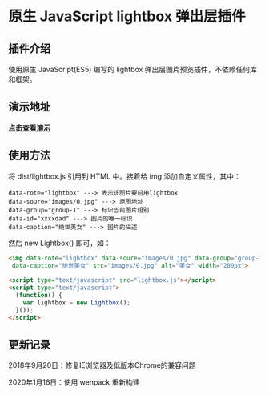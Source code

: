 # 原生 JavaScript lightbox 弹出层插件

## 插件介绍

使用原生 JavaScript(ES5) 编写的 lightbox 弹出层图片预览插件，不依赖任何库和框架。

## 演示地址

**[点击查看演示](http://tflin.com/demo/lightbox/)**

## 使用方法

将 dist/lightbox.js 引用到 HTML 中。接着给 img 添加自定义属性，其中：

```
data-rote="lightbox" ---> 表示该图片要启用lightbox
data-soure="images/0.jpg" ---> 原图地址
data-group="group-1" ---> 标识当前图片组别
data-id="xxxxdad" ---> 图片的唯一标识
data-caption="绝世美女" ---> 图片的描述
```

然后 new Lightbox() 即可，如：
```html
<img data-rote="lightbox" data-soure="images/0.jpg" data-group="group-1" data-id="qewsdq"
 data-caption="绝世美女" src="images/0.jpg" alt="美女" width="200px">
 
<script type="text/javascript" src="lightbox.js"></script>
<script type="text/javascript">
  (function() {
    var lightbox = new Lightbox();
  }());
</script>
```

## 更新记录

2018年9月20日：修复IE浏览器及低版本Chrome的兼容问题

2020年1月16日：使用 wenpack 重新构建
